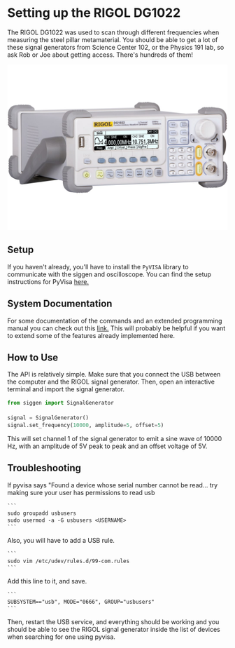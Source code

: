 # Setting up the RIGOL DG1022

The RIGOL DG1022 was used to scan through different frequencies when measuring
the steel pillar metamaterial.
You should be able to get a lot of these signal generators from Science Center
102, or the Physics 191 lab, so ask Rob or Joe about getting access.
There's hundreds of them!

![rigolimage](../docs/images/siggen/rigolrightsideview.jpg)

## Setup

If you haven't already, you'll have to install the `PyVISA` library to
communicate with the siggen and oscilloscope.
You can find the setup instructions for PyVisa [here.](https://pyvisa.readthedocs.io/en/stable/index.html)

## System Documentation

For some documentation of the commands and an extended programming manual
you can check out this [link.](http://int.rigol.com/File/UploadSpecific/20150909/DG1000%20Programming%20Guide.pdf)
This will probably be helpful if you want to extend some of the features
already implemented here.

## How to Use

The API is relatively simple.
Make sure that you connect the USB between the computer and the RIGOL signal generator.
Then, open an interactive terminal and import the signal generator.

```python
from siggen import SignalGenerator

signal = SignalGenerator()
signal.set_frequency(10000, amplitude=5, offset=5)
```

This will set channel 1 of the signal generator to emit a sine wave of 10000 Hz, with an amplitude of 5V peak to peak and an offset voltage of 5V.

## Troubleshooting

If pyvisa says "Found a device whose serial number cannot be read... try
making sure your user has permissions to read usb

    ```
    sudo groupadd usbusers
    sudo usermod -a -G usbusers <USERNAME>
    ```    

Also, you will have to add a USB rule.
    
    ```
    sudo vim /etc/udev/rules.d/99-com.rules
    ```

Add this line to it, and save.
    
    ```
    SUBSYSTEM=="usb", MODE="0666", GROUP="usbusers"
    ```

Then, restart the USB service, and everything should be working and you
should be able to see the RIGOL signal generator inside the list of devices
when searching for one using pyvisa.